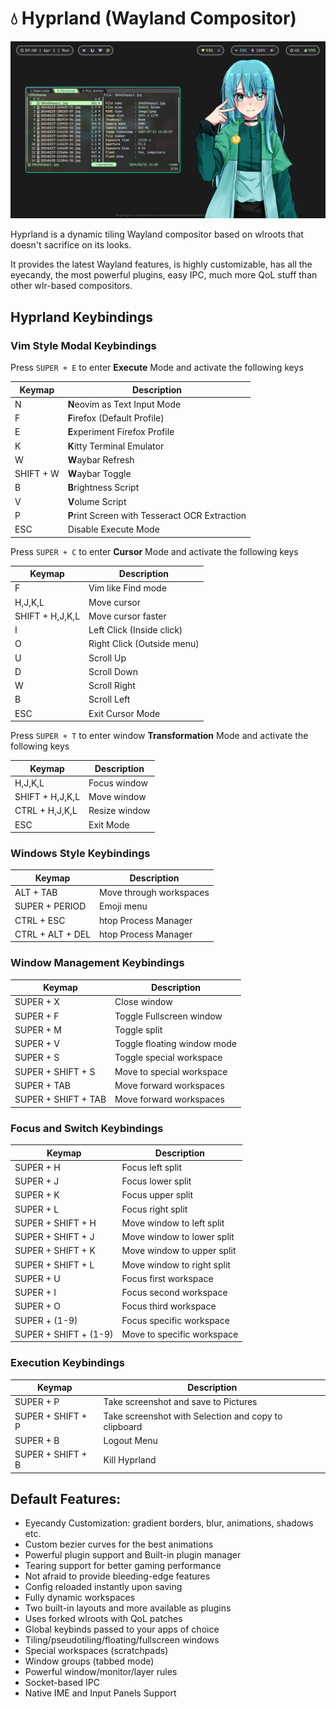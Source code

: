 # 💧 Hyprland (Wayland Compositor)

![Hyprland](./.assets/hypr.jpg)

Hyprland is a dynamic tiling Wayland compositor based on wlroots that doesn't sacrifice on its looks.

It provides the latest Wayland features, is highly customizable, has all the eyecandy, the most powerful plugins, easy IPC, much more QoL stuff than other wlr-based compositors.

## Hyprland Keybindings

### Vim Style Modal Keybindings

Press `SUPER + E` to enter **Execute** Mode and activate the following keys

| Keymap    | Description                                    |
| --------- | ---------------------------------------------- |
| N         | **N**eovim as Text Input Mode                  |
| F         | **F**irefox (Default Profile)                  |
| E         | **E**xperiment Firefox Profile                 |
| K         | **K**itty Terminal Emulator                    |
| W         | **W**aybar Refresh                             |
| SHIFT + W | **W**aybar Toggle                              |
| B         | **B**rightness Script                          |
| V         | **V**olume Script                              |
| P         | **P**rint Screen with Tesseract OCR Extraction |
| ESC       | Disable Execute Mode                           |

Press `SUPER + C` to enter **Cursor** Mode and activate the following keys

| Keymap          | Description                |
| --------------- | -------------------------- |
| F               | Vim like Find mode         |
| H,J,K,L         | Move cursor                |
| SHIFT + H,J,K,L | Move cursor faster         |
| I               | Left Click (Inside click)  |
| O               | Right Click (Outside menu) |
| U               | Scroll Up                  |
| D               | Scroll Down                |
| W               | Scroll Right               |
| B               | Scroll Left                |
| ESC             | Exit Cursor Mode           |

Press `SUPER + T` to enter window **Transformation** Mode and activate the following keys

| Keymap          | Description   |
| --------------- | ------------- |
| H,J,K,L         | Focus window  |
| SHIFT + H,J,K,L | Move window   |
| CTRL + H,J,K,L  | Resize window |
| ESC             | Exit Mode     |

### Windows Style Keybindings

| Keymap           | Description             |
| ---------------- | ----------------------- |
| ALT + TAB        | Move through workspaces |
| SUPER + PERIOD   | Emoji menu              |
| CTRL + ESC       | htop Process Manager    |
| CTRL + ALT + DEL | htop Process Manager    |

### Window Management Keybindings

| Keymap              | Description                 |
| ------------------- | --------------------------- |
| SUPER + X           | Close window                |
| SUPER + F           | Toggle Fullscreen window    |
| SUPER + M           | Toggle split                |
| SUPER + V           | Toggle floating window mode |
| SUPER + S           | Toggle special workspace    |
| SUPER + SHIFT + S   | Move to special workspace   |
| SUPER + TAB         | Move forward workspaces     |
| SUPER + SHIFT + TAB | Move forward workspaces     |

### Focus and Switch Keybindings

| Keymap                | Description                |
| --------------------- | -------------------------- |
| SUPER + H             | Focus left split           |
| SUPER + J             | Focus lower split          |
| SUPER + K             | Focus upper split          |
| SUPER + L             | Focus right split          |
| SUPER + SHIFT + H     | Move window to left split  |
| SUPER + SHIFT + J     | Move window to lower split |
| SUPER + SHIFT + K     | Move window to upper split |
| SUPER + SHIFT + L     | Move window to right split |
| SUPER + U             | Focus first workspace      |
| SUPER + I             | Focus second workspace     |
| SUPER + O             | Focus third workspace      |
| SUPER + (1-9)         | Focus specific workspace   |
| SUPER + SHIFT + (1-9) | Move to specific workspace |

### Execution Keybindings

| Keymap            | Description                                          |
| ----------------- | ---------------------------------------------------- |
| SUPER + P         | Take screenshot and save to Pictures                 |
| SUPER + SHIFT + P | Take screenshot with Selection and copy to clipboard |
| SUPER + B         | Logout Menu                                          |
| SUPER + SHIFT + B | Kill Hyprland                                        |

## Default Features:

- Eyecandy Customization: gradient borders, blur, animations, shadows etc.
- Custom bezier curves for the best animations
- Powerful plugin support and Built-in plugin manager
- Tearing support for better gaming performance
- Not afraid to provide bleeding-edge features
- Config reloaded instantly upon saving
- Fully dynamic workspaces
- Two built-in layouts and more available as plugins
- Uses forked wlroots with QoL patches
- Global keybinds passed to your apps of choice
- Tiling/pseudotiling/floating/fullscreen windows
- Special workspaces (scratchpads)
- Window groups (tabbed mode)
- Powerful window/monitor/layer rules
- Socket-based IPC
- Native IME and Input Panels Support
